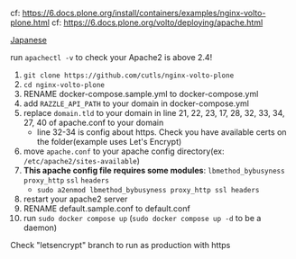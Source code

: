 cf: https://6.docs.plone.org/install/containers/examples/nginx-volto-plone.html
cf: https://6.docs.plone.org/volto/deploying/apache.html

[Japanese](README.ja.md)

run `apachectl -v` to check your Apache2 is above 2.4!

1. `git clone https://github.com/cutls/nginx-volto-plone`
1. `cd nginx-volto-plone`
1. RENAME docker-compose.sample.yml to docker-compose.yml
1. add `RAZZLE_API_PATH` to your domain in docker-compose.yml
1. replace `domain.tld` to your domain in line 21, 22, 23, 17, 28, 32, 33, 34, 27, 40 of apache.conf to your domain
   * line 32-34 is config about https. Check you have available certs on the folder(example uses Let's Encrypt)
1. move `apache.conf` to your apache config directory(ex: `/etc/apache2/sites-available`)
1. **This apache config file requires some modules**: `lbmethod_bybusyness` `proxy_http` `ssl` `headers`
   * `sudo a2enmod lbmethod_bybusyness proxy_http ssl headers`
1. restart your apache2 server
1. RENAME default.sample.conf to default.conf
1. run `sudo docker compose up` (`sudo docker compose up -d` to be a daemon)

Check "letsencrypt" branch to run as production with https